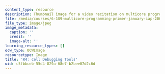 ```yaml
---
content_type: resource
description: Thumbnail image for a video recitation on multicore programming.
file: /media/courses/6-189-multicore-programming-primer-january-iap-2007/c5fbbceb55d4829a68e7b2bee07d2c6d_r4.jpg
file_type: image/jpeg
image_metadata:
  caption: ''
  credit: ''
  image-alt: ''
learning_resource_types: []
ocw_type: OCWImage
resourcetype: Image
title: 'R4: Cell Debugging Tools'
uid: c5fbbceb-55d4-829a-68e7-b2bee07d2c6d
---
```

